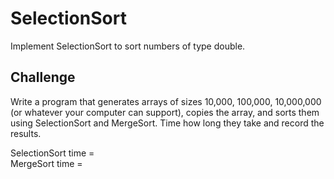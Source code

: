 # SelectionSort
Implement SelectionSort to sort numbers of type double.

## Challenge
Write a program that generates arrays of sizes 10,000, 100,000, 10,000,000 (or whatever your computer can support), copies the array, and sorts them using SelectionSort and MergeSort. Time how long they take and record the results.

SelectionSort time =   
MergeSort time = 